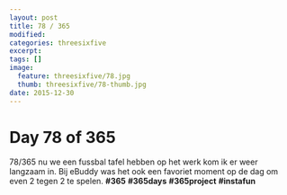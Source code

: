 ```yaml
---
layout: post
title: 78 / 365
modified:
categories: threesixfive
excerpt:
tags: []
image:
  feature: threesixfive/78.jpg
  thumb: threesixfive/78-thumb.jpg
date: 2015-12-30
---
```


# Day 78 of 365

78/365 nu we een fussbal tafel hebben op het werk kom ik er weer langzaam in. Bij eBuddy was het ook een favoriet moment op de dag om even 2 tegen 2 te spelen. **\#365** **\#365days** **\#365project** **\#instafun**
